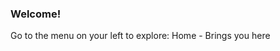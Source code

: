 ### Welcome!
Go to the menu on your left to explore:
Home - Brings you here
<!--stackedit_data:
eyJoaXN0b3J5IjpbLTM2ODIwOTM0MCwtNTU1MzgwNzM1LC0yMD
g4NzQ2NjEyXX0=
-->